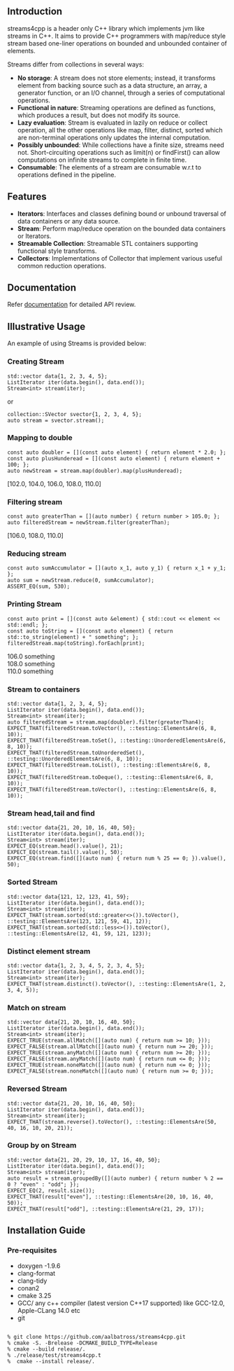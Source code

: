 ## Introduction

streams4cpp is a header only C++ library which implements jvm like streams in C++. It aims to provide C++ programmers
with map/reduce style stream based one-liner operations on bounded and unbounded container of elements.

Streams differ from collections in several ways:

- **No storage**:  A stream does not store elements; instead, it transforms element from backing source such as a data structure, an array, a generator function, or an I/O channel, through a series of computational operations.
- **Functional in nature**: Streaming operations are defined as functions, which produces a result, but does not modify its source.
- **Lazy evaluation**: Stream is evaluated in lazily on reduce or collect operation, all the other operations like map, filter, distinct, sorted which are non-terminal operations only updates the internal computation. 
- **Possibly unbounded**: While collections have a finite size, streams need not. Short-circuiting operations such as limit(n) or findFirst() can allow computations on infinite streams to complete in finite time.
- **Consumable**: The elements of a stream are consumable w.r.t to operations defined in the pipeline.

## Features

- **Iterators**: Interfaces and classes defining bound or unbound traversal of data containers or any data source.
- **Stream**: Perform map/reduce operation on the bounded data containers or Iterators.
- **Streamable Collection**: Streamable STL containers supporting functional style transforms.
- **Collectors**: Implementations of Collector that implement various useful common reduction operations.

## Documentation
Refer [documentation](./doc/html/index.html) for detailed API review.

## Illustrative Usage

An example of using Streams is provided below:

### Creating Stream

```
std::vector data{1, 2, 3, 4, 5};
ListIterator iter(data.begin(), data.end());
Stream<int> stream(iter);
```
or
```
collection::SVector svector{1, 2, 3, 4, 5};
auto stream = svector.stream();
```

### Mapping to double

```
const auto doubler = [](const auto element) { return element * 2.0; };
const auto plusHunderead = [](const auto element) { return element + 100; };
auto newStream = stream.map(doubler).map(plusHunderead);
```

[102.0, 104.0, 106.0, 108.0, 110.0]

### Filtering stream

```
const auto greaterThan = [](auto number) { return number > 105.0; };
auto filteredStream = newStream.filter(greaterThan);
```

[106.0, 108.0, 110.0]

### Reducing stream

```
const auto sumAccumulator = [](auto x_1, auto y_1) { return x_1 + y_1; };
auto sum = newStream.reduce(0, sumAccumulator);
ASSERT_EQ(sum, 530);
```

### Printing Stream

```
const auto print = [](const auto &element) { std::cout << element << std::endl; };
const auto toString = [](const auto element) { return std::to_string(element) + " something"; };
filteredStream.map(toString).forEach(print);
```

106.0 something <br />
108.0 something <br />
110.0 something <br />

### Stream to containers

```
std::vector data{1, 2, 3, 4, 5};
ListIterator iter(data.begin(), data.end());
Stream<int> stream(iter);
auto filteredStream = stream.map(doubler).filter(greaterThan4);
EXPECT_THAT(filteredStream.toVector(), ::testing::ElementsAre(6, 8, 10));
EXPECT_THAT(filteredStream.toSet(), ::testing::UnorderedElementsAre(6, 8, 10));
EXPECT_THAT(filteredStream.toUnorderedSet(), ::testing::UnorderedElementsAre(6, 8, 10));
EXPECT_THAT(filteredStream.toList(), ::testing::ElementsAre(6, 8, 10));
EXPECT_THAT(filteredStream.toDeque(), ::testing::ElementsAre(6, 8, 10));
EXPECT_THAT(filteredStream.toVector(), ::testing::ElementsAre(6, 8, 10));
```

### Stream head,tail and find

```
std::vector data{21, 20, 10, 16, 40, 50};
ListIterator iter(data.begin(), data.end());
Stream<int> stream(iter);
EXPECT_EQ(stream.head().value(), 21);
EXPECT_EQ(stream.tail().value(), 50);
EXPECT_EQ(stream.find([](auto num) { return num % 25 == 0; }).value(), 50);
```

### Sorted Stream

```
std::vector data{121, 12, 123, 41, 59};
ListIterator iter(data.begin(), data.end());
Stream<int> stream(iter);
EXPECT_THAT(stream.sorted(std::greater<>()).toVector(), ::testing::ElementsAre(123, 121, 59, 41, 12));
EXPECT_THAT(stream.sorted(std::less<>()).toVector(), ::testing::ElementsAre(12, 41, 59, 121, 123));
```

### Distinct element stream

```
std::vector data{1, 2, 3, 4, 5, 2, 3, 4, 5};
ListIterator iter(data.begin(), data.end());
Stream<int> stream(iter);
EXPECT_THAT(stream.distinct().toVector(), ::testing::ElementsAre(1, 2, 3, 4, 5));
```

### Match on stream

```
std::vector data{21, 20, 10, 16, 40, 50};
ListIterator iter(data.begin(), data.end());
Stream<int> stream(iter);
EXPECT_TRUE(stream.allMatch([](auto num) { return num >= 10; }));
EXPECT_FALSE(stream.allMatch([](auto num) { return num >= 20; }));
EXPECT_TRUE(stream.anyMatch([](auto num) { return num >= 20; }));
EXPECT_FALSE(stream.anyMatch([](auto num) { return num <= 0; }));
EXPECT_TRUE(stream.noneMatch([](auto num) { return num <= 0; }));
EXPECT_FALSE(stream.noneMatch([](auto num) { return num >= 0; }));
```

### Reversed Stream

```
std::vector data{21, 20, 10, 16, 40, 50};
ListIterator iter(data.begin(), data.end());
Stream<int> stream(iter);
EXPECT_THAT(stream.reverse().toVector(), ::testing::ElementsAre(50, 40, 16, 10, 20, 21));
```

### Group by on Stream

```
std::vector data{21, 20, 29, 10, 17, 16, 40, 50};
ListIterator iter(data.begin(), data.end());
Stream<int> stream(iter);
auto result = stream.groupedBy([](auto number) { return number % 2 == 0 ? "even" : "odd"; });
EXPECT_EQ(2, result.size());
EXPECT_THAT(result["even"], ::testing::ElementsAre(20, 10, 16, 40, 50));
EXPECT_THAT(result["odd"], ::testing::ElementsAre(21, 29, 17));
```

## Installation Guide
### Pre-requisites
- doxygen -1.9.6
- clang-format
- clang-tidy
- conan2
- cmake 3.25
- GCC/ any c++ compiler (latest version C++17 supported) like GCC-12.0, Apple-CLang 14.0 etc
- git

```commandline

% git clone https://github.com/aalbatross/streams4cpp.git
% cmake -S. -Brelease -DCMAKE_BUILD_TYPE=Release
% cmake --build release/.
% ./release/test/streams4cpp.t 
%  cmake --install release/.
```




